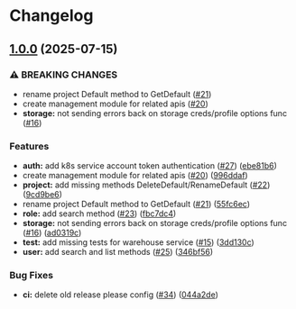 # Changelog

## [1.0.0](https://github.com/baptistegh/go-lakekeeper/compare/v0.0.5...v1.0.0) (2025-07-15)


### ⚠ BREAKING CHANGES

* rename project Default method to GetDefault ([#21](https://github.com/baptistegh/go-lakekeeper/issues/21))
* create management module for related apis ([#20](https://github.com/baptistegh/go-lakekeeper/issues/20))
* **storage:** not sending errors back on storage creds/profile options func ([#16](https://github.com/baptistegh/go-lakekeeper/issues/16))

### Features

* **auth:** add k8s service account token authentication ([#27](https://github.com/baptistegh/go-lakekeeper/issues/27)) ([ebe81b6](https://github.com/baptistegh/go-lakekeeper/commit/ebe81b628b92aea85ff53d1b35b71f22497d9b9d))
* create management module for related apis ([#20](https://github.com/baptistegh/go-lakekeeper/issues/20)) ([996ddaf](https://github.com/baptistegh/go-lakekeeper/commit/996ddaf63405969c2f8394f987dd519e57fdae7e))
* **project:** add missing methods DeleteDefault/RenameDefault ([#22](https://github.com/baptistegh/go-lakekeeper/issues/22)) ([9cd9be6](https://github.com/baptistegh/go-lakekeeper/commit/9cd9be6a4b74d6ae100a08110ce0b98fc68583a1))
* rename project Default method to GetDefault ([#21](https://github.com/baptistegh/go-lakekeeper/issues/21)) ([55fc6ec](https://github.com/baptistegh/go-lakekeeper/commit/55fc6ec57eb12cfc4a00d80d3266381c7cb6e50a))
* **role:** add search method ([#23](https://github.com/baptistegh/go-lakekeeper/issues/23)) ([fbc7dc4](https://github.com/baptistegh/go-lakekeeper/commit/fbc7dc48d050a643e0253c7a30d538d8d8cbe2cc))
* **storage:** not sending errors back on storage creds/profile options func ([#16](https://github.com/baptistegh/go-lakekeeper/issues/16)) ([ad0319c](https://github.com/baptistegh/go-lakekeeper/commit/ad0319cfa289824a23cbc9ee4b4ca0a208047884))
* **test:** add missing tests for warehouse service ([#15](https://github.com/baptistegh/go-lakekeeper/issues/15)) ([3dd130c](https://github.com/baptistegh/go-lakekeeper/commit/3dd130cfa28de17ac6fc761bf2739993a9b9e3ef))
* **user:** add search and list methods ([#25](https://github.com/baptistegh/go-lakekeeper/issues/25)) ([346bf56](https://github.com/baptistegh/go-lakekeeper/commit/346bf565bdca71e0385a8b5799ea0021b2ab8cf7))


### Bug Fixes

* **ci:** delete old release please config ([#34](https://github.com/baptistegh/go-lakekeeper/issues/34)) ([044a2de](https://github.com/baptistegh/go-lakekeeper/commit/044a2dee48a376f5f2714ac7615e8960e197aea3))
